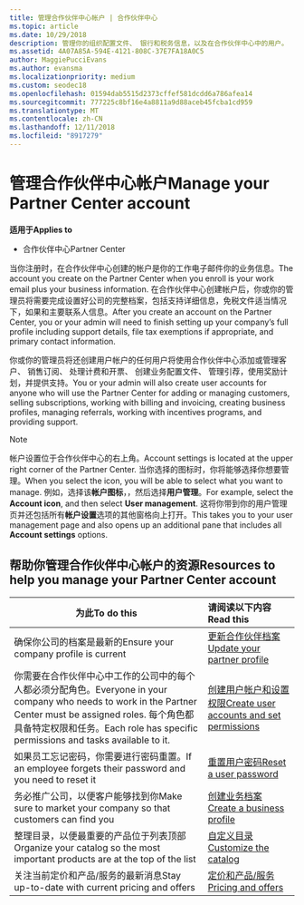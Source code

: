 ```yaml
---
title: 管理合作伙伴中心帐户 | 合作伙伴中心
ms.topic: article
ms.date: 10/29/2018
description: 管理你的组织配置文件、 银行和税务信息，以及在合作伙伴中心中的用户。
ms.assetid: 4A07A85A-594E-4121-808C-37E7FA18A0C5
author: MaggiePucciEvans
ms.author: evansma
ms.localizationpriority: medium
ms.custom: seodec18
ms.openlocfilehash: 01594dab5515d2373cffef581dcdd6a786afea14
ms.sourcegitcommit: 777225c8bf16e4a8811a9d88aceb45fcba1cd959
ms.translationtype: MT
ms.contentlocale: zh-CN
ms.lasthandoff: 12/11/2018
ms.locfileid: "8917279"
---
```

# <a name="manage-your-partner-center-account"></a><span data-ttu-id="377e9-103">管理合作伙伴中心帐户</span><span class="sxs-lookup"><span data-stu-id="377e9-103">Manage your Partner Center account</span></span>

**<span data-ttu-id="377e9-104">适用于</span><span class="sxs-lookup"><span data-stu-id="377e9-104">Applies to</span></span>**

-  <span data-ttu-id="377e9-105">合作伙伴中心</span><span class="sxs-lookup"><span data-stu-id="377e9-105">Partner Center</span></span>

<span data-ttu-id="377e9-106">当你注册时，在合作伙伴中心创建的帐户是你的工作电子邮件你的业务信息。</span><span class="sxs-lookup"><span data-stu-id="377e9-106">The account you create on the Partner Center when you enroll is your work email plus your business information.</span></span> <span data-ttu-id="377e9-107">在合作伙伴中心创建帐户后，你或你的管理员将需要完成设置好公司的完整档案，包括支持详细信息，免税文件适当情况下，如果和主要联系人信息。</span><span class="sxs-lookup"><span data-stu-id="377e9-107">After you create an account on the Partner Center, you or your admin will need to finish setting up your company’s full profile including support details, file tax exemptions if appropriate, and primary contact information.</span></span> 

<span data-ttu-id="377e9-108">你或你的管理员将还创建用户帐户的任何用户将使用合作伙伴中心添加或管理客户、 销售订阅、 处理计费和开票、 创建业务配置文件、 管理引荐，使用奖励计划，并提供支持。</span><span class="sxs-lookup"><span data-stu-id="377e9-108">You or your admin will also create user accounts for anyone who will use the Partner Center for adding or managing customers, selling subscriptions, working with billing and invoicing, creating business profiles, managing referrals, working with incentives programs, and providing support.</span></span>

>[!NOTE]
><span data-ttu-id="377e9-109">帐户设置位于合作伙伴中心的右上角。</span><span class="sxs-lookup"><span data-stu-id="377e9-109">Account settings is located at the upper right corner of the Partner Center.</span></span> <span data-ttu-id="377e9-110">当你选择的图标时，你将能够选择你想要管理。</span><span class="sxs-lookup"><span data-stu-id="377e9-110">When you select the icon, you will be able to select what you want to manage.</span></span> <span data-ttu-id="377e9-111">例如，选择该**帐户图标**，，然后选择**用户管理**。</span><span class="sxs-lookup"><span data-stu-id="377e9-111">For example, select the **Account icon**, and then select **User management**.</span></span> <span data-ttu-id="377e9-112">这将你带到你的用户管理页并还包括所有**帐户设置**选项的其他窗格向上打开。</span><span class="sxs-lookup"><span data-stu-id="377e9-112">This takes you to your user management page and also opens up an additional pane that includes all **Account settings** options.</span></span>


## <a name="resources-to-help-you-manage-your-partner-center-account"></a><span data-ttu-id="377e9-113">帮助你管理合作伙伴中心帐户的资源</span><span class="sxs-lookup"><span data-stu-id="377e9-113">Resources to help you manage your Partner Center account</span></span>

|**<span data-ttu-id="377e9-114">为此</span><span class="sxs-lookup"><span data-stu-id="377e9-114">To do this</span></span>**   |**<span data-ttu-id="377e9-115">请阅读以下内容</span><span class="sxs-lookup"><span data-stu-id="377e9-115">Read this</span></span>**   |
|-----------------------|:-----------------------|
|<span data-ttu-id="377e9-116">确保你公司的档案是最新的</span><span class="sxs-lookup"><span data-stu-id="377e9-116">Ensure your company profile is current</span></span>   |[<span data-ttu-id="377e9-117">更新合作伙伴档案</span><span class="sxs-lookup"><span data-stu-id="377e9-117">Update your partner profile</span></span>](update-your-partner-profile.md)|
|<span data-ttu-id="377e9-118">你需要在合作伙伴中心中工作的公司中的每个人都必须分配角色。</span><span class="sxs-lookup"><span data-stu-id="377e9-118">Everyone in your company who needs to work in the Partner Center must be assigned roles.</span></span> <span data-ttu-id="377e9-119">每个角色都具备特定权限和任务。</span><span class="sxs-lookup"><span data-stu-id="377e9-119">Each role has specific permissions and tasks available to it.</span></span>|[<span data-ttu-id="377e9-120">创建用户帐户和设置权限</span><span class="sxs-lookup"><span data-stu-id="377e9-120">Create user accounts and set permissions</span></span>](create-user-accounts-and-set-permissions.md)|
|<span data-ttu-id="377e9-121">如果员工忘记密码，你需要进行密码重置。</span><span class="sxs-lookup"><span data-stu-id="377e9-121">If an employee forgets their password and you need to reset it</span></span>  |[<span data-ttu-id="377e9-122">重置用户密码</span><span class="sxs-lookup"><span data-stu-id="377e9-122">Reset a user password</span></span>](reset-a-user-password.md)|
|<span data-ttu-id="377e9-123">务必推广公司，以便客户能够找到你</span><span class="sxs-lookup"><span data-stu-id="377e9-123">Make sure to market your company so that customers can find you</span></span>   |[<span data-ttu-id="377e9-124">创建业务档案</span><span class="sxs-lookup"><span data-stu-id="377e9-124">Create a business profile</span></span>](create-a-marketing-profile.md)|
|<span data-ttu-id="377e9-125">整理目录，以便最重要的产品位于列表顶部</span><span class="sxs-lookup"><span data-stu-id="377e9-125">Organize your catalog so the most important products are at the top of the list</span></span>   |[<span data-ttu-id="377e9-126">自定义目录</span><span class="sxs-lookup"><span data-stu-id="377e9-126">Customize the catalog</span></span>](customize-the-catalog.md)|
|<span data-ttu-id="377e9-127">关注当前定价和产品/服务的最新消息</span><span class="sxs-lookup"><span data-stu-id="377e9-127">Stay up-to-date with current pricing and offers</span></span>   |[<span data-ttu-id="377e9-128">定价和产品/服务</span><span class="sxs-lookup"><span data-stu-id="377e9-128">Pricing and offers</span></span>](pricing-and-offers.md)|













 

 



